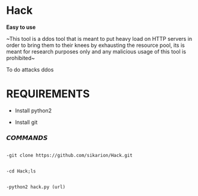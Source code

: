 # Hack
**Easy to use**


~This tool is a ddos tool that is meant to put heavy load on HTTP servers in order to bring them
to their knees by exhausting the resource pool, its is meant for research purposes only
and any malicious usage of this tool is prohibited~

To do attacks ddos

# REQUIREMENTS

* Install python2

* Install git

### 𝘾𝙊𝙈𝙈𝘼𝙉𝘿𝙎 

```

-git clone https://github.com/sikarion/Hack.git
```

```

-cd Hack;ls
```

```

-python2 hack.py (url)

